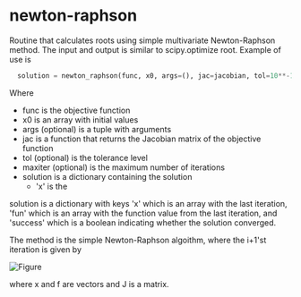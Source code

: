 # newton-raphson
Routine that calculates roots using simple multivariate Newton-Raphson method. The input and output is similar to scipy.optimize root. Example of use is

```python
  solution = newton_raphson(func, x0, args=(), jac=jacobian, tol=10**-10, maxiter=10)
```

Where
- func is the objective function
- x0 is an array with initial values
- args (optional) is a tuple with arguments
- jac is a function that returns the Jacobian matrix of the objective function
- tol (optional) is the tolerance level
- maxiter (optional) is the maximum number of iterations
- solution is a dictionary containing the solution
  - 'x' is the 

solution is a dictionary with keys 'x' which is an array with the last iteration, 'fun' which is an array with the function value from the last iteration, and 'success' which is a boolean indicating whether the solution converged.

The method is the simple Newton-Raphson algoithm, where the i+1'st iteration is given by

![Figure](https://latex.codecogs.com/png.image?\dpi{110}&space;\bg_white&space;x_{i+1}=x_i-J(x_i,z)f(x_i,z),)

where x and f are vectors and J is a matrix.
